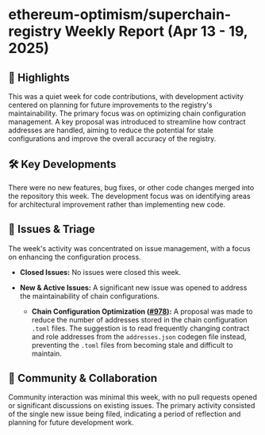 # ethereum-optimism/superchain-registry Weekly Report (Apr 13 - 19, 2025)

## 🚀 Highlights
This was a quiet week for code contributions, with development activity centered on planning for future improvements to the registry's maintainability. The primary focus was on optimizing chain configuration management. A key proposal was introduced to streamline how contract addresses are handled, aiming to reduce the potential for stale configurations and improve the overall accuracy of the registry.

## 🛠️ Key Developments
There were no new features, bug fixes, or other code changes merged into the repository this week. The development focus was on identifying areas for architectural improvement rather than implementing new code.

## 🐛 Issues & Triage
The week's activity was concentrated on issue management, with a focus on enhancing the configuration process.

- **Closed Issues:** No issues were closed this week.

- **New & Active Issues:** A significant new issue was opened to address the maintainability of chain configurations.
  - **Chain Configuration Optimization ([#978](https://github.com/ethereum-optimism/superchain-registry/issues/978)):** A proposal was made to reduce the number of addresses stored in the chain configuration `.toml` files. The suggestion is to read frequently changing contract and role addresses from the `addresses.json` codegen file instead, preventing the `.toml` files from becoming stale and difficult to maintain.

## 💬 Community & Collaboration
Community interaction was minimal this week, with no pull requests opened or significant discussions on existing issues. The primary activity consisted of the single new issue being filed, indicating a period of reflection and planning for future development work.